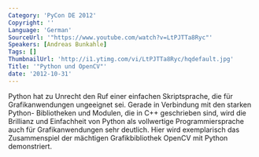 ```yaml
---
Category: 'PyCon DE 2012'
Copyright: ''
Language: 'German'
SourceUrl: '"https://www.youtube.com/watch?v=LtPJTTa8Ryc"'
Speakers: [Andreas Bunkahle]
Tags: []
ThumbnailUrl: 'http://i1.ytimg.com/vi/LtPJTTa8Ryc/hqdefault.jpg'
Title: '"Python und OpenCV"'
date: '2012-10-31'
---
```

Python hat zu Unrecht den Ruf einer einfachen Skriptsprache, die für
Grafikanwendungen ungeeignet sei. Gerade in Verbindung mit den starken Python-
Bibliotheken und Modulen, die in C++ geschrieben sind, wird die Brillianz und
Einfachheit von Python als vollwertige Programmiersprache auch für
Grafikanwendungen sehr deutlich. Hier wird exemplarisch das Zusammenspiel der
mächtigen Grafikbibliothek OpenCV mit Python demonstriert.

